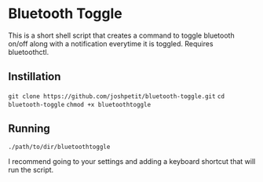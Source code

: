 # Bluetooth Toggle
This is a short shell script that creates a command to toggle bluetooth on/off
along with a notification everytime it is toggled. Requires bluetoothctl.

## Instillation
`git clone https://github.com/joshpetit/bluetooth-toggle.git`
`cd bluetooth-toggle`
`chmod +x bluetoothtoggle`

## Running
`./path/to/dir/bluetoothtoggle`

I recommend going to your settings and adding a keyboard shortcut that will
run the script.